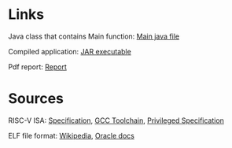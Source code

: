 # Links

Java class that contains Main function: [Main java file](https://github.com/eliseevh/RISC-V-disassembler/blob/master/src/disasm/Disassembler.java)

Compiled application: [JAR executable](https://github.com/eliseevh/RISC-V-disassembler/blob/master/artifacts/RISC-V-disassembler.jar)

Pdf report: [Report](https://github.com/eliseevh/RISC-V-disassembler/blob/master/pdfs/report.pdf)

# Sources

RISC-V ISA: 
[Specification](https://github.com/riscv/riscv-isa-manual/releases/download/Ratified-IMAFDQC/riscv-spec-20191213.pdf),
[GCC Toolchain](https://www.sifive.com/software#),
[Privileged Specification](https://github.com/riscv/riscv-isa-manual/releases/download/Priv-v1.12/riscv-privileged-20211203.pdf)

ELF file format: 
[Wikipedia](https://en.wikipedia.org/wiki/Executable_and_Linkable_Format),
[Oracle docs](https://docs.oracle.com/cd/E23824_01/html/819-0690/chapter6-46512.html)